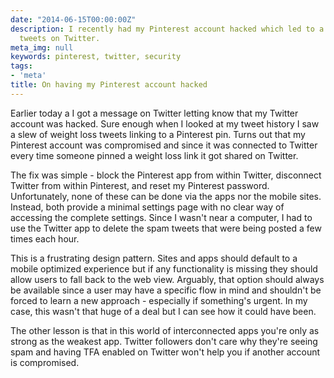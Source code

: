 ```yaml
---
date: "2014-06-15T00:00:00Z"
description: I recently had my Pinterest account hacked which led to a bunch of spam
  tweets on Twitter.
meta_img: null
keywords: pinterest, twitter, security
tags:
- 'meta'
title: On having my Pinterest account hacked
---
```


Earlier today a I got a message on Twitter letting know that my Twitter account was hacked. Sure enough when I looked at my tweet history I saw a slew of weight loss tweets linking to a Pinterest pin. Turns out that my Pinterest account was compromised and since it was connected to Twitter every time someone pinned a weight loss link it got shared on Twitter.

The fix was simple - block the Pinterest app from within Twitter, disconnect Twitter from within Pinterest, and reset my Pinterest password. Unfortunately, none of these can be done via the apps nor the mobile sites. Instead, both provide a minimal settings page with no clear way of accessing the complete settings. Since I wasn't near a computer, I had to use the Twitter app to delete the spam tweets that were being posted a few times each hour.

This is a frustrating design pattern. Sites and apps should default to a mobile optimized experience but if any functionality is missing they should allow users to fall back to the web view. Arguably, that option should always be available since a user may have a specific flow in mind and shouldn't be forced to learn a new approach - especially if something's urgent. In my case, this wasn't that huge of a deal but I can see how it could have been.

The other lesson is that in this world of interconnected apps you're only as strong as the weakest app. Twitter followers don't care why they're seeing spam and having TFA enabled on Twitter won't help you if another account is compromised.